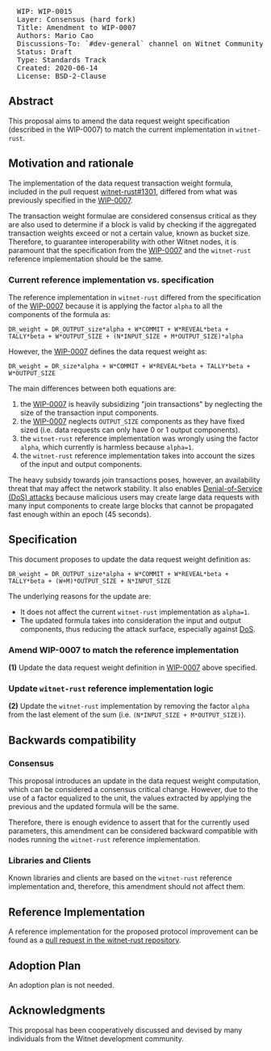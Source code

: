 <pre>
  WIP: WIP-0015
  Layer: Consensus (hard fork)
  Title: Amendment to WIP-0007
  Authors: Mario Cao <mario@witnet.foundation>
  Discussions-To: `#dev-general` channel on Witnet Community's Discord server
  Status: Draft
  Type: Standards Track
  Created: 2020-06-14
  License: BSD-2-Clause
</pre>

## Abstract

This proposal aims to amend the data request weight specification (described in the WIP-0007) to match the current implementation in `witnet-rust`.


## Motivation and rationale

The implementation of the data request transaction weight formula, included in the pull request [witnet-rust#1301], differed from what was previously specified in the [WIP-0007].

The transaction weight formulae are considered consensus critical as they are also used to determine if a block is valid by checking if the aggregated transaction weights exceed or not a certain value, known as bucket size. Therefore, to guarantee interoperability with other Witnet nodes, it is paramount that the specification from the [WIP-0007] and the `witnet-rust` reference implementation should be the same.


### Current reference implementation vs. specification

The reference implementation in `witnet-rust` differed from the specification of the [WIP-0007] because it is applying the factor `alpha` to all the components of the formula as:

```
DR_weight = DR_OUTPUT_size*alpha + W*COMMIT + W*REVEAL*beta + TALLY*beta + W*OUTPUT_SIZE + (N*INPUT_SIZE + M*OUTPUT_SIZE)*alpha
```

However, the [WIP-0007] defines the data request weight as:

```
DR_weight = DR_size*alpha + W*COMMIT + W*REVEAL*beta + TALLY*beta + W*OUTPUT_SIZE
```

The main differences between both equations are:
 1. the [WIP-0007] is heavily subsidizing "join transactions" by neglecting the size of the transaction input components.
 2. the [WIP-0007] neglects `OUTPUT_SIZE` components as they have fixed sized (i.e. data requests can only have 0 or 1 output components).
 3. the `witnet-rust` reference implementation was wrongly using the factor `alpha`, which currently is harmless because `alpha=1`.
 4. the `witnet-rust` reference implementation takes into account the sizes of the input and output components.


The heavy subsidy towards join transactions poses, however, an availability threat that may affect the network stability. It also enables [Denial-of-Service (DoS) attacks][DoS] because malicious users may create large data requests with many input components to create large blocks that cannot be propagated fast enough within an epoch (45 seconds).


## Specification

This document proposes to update the data request weight definition as:

```
DR_weight = DR_OUTPUT_size*alpha + W*COMMIT + W*REVEAL*beta + TALLY*beta + (W+M)*OUTPUT_SIZE + N*INPUT_SIZE
```

The underlying reasons for the update are:

 - It does not affect the current `witnet-rust` implementation as `alpha=1`.
 - The updated formula takes into consideration the input and output components, thus reducing the attack surface, especially against [DoS].


### Amend WIP-0007 to match the reference implementation

**(1)** Update the data request weight definition in [WIP-0007] above specified.


### Update `witnet-rust` reference implementation logic

**(2)** Update the `witnet-rust` implementation by removing the factor `alpha` from the last element of the sum (i.e. `(N*INPUT_SIZE + M*OUTPUT_SIZE)`).


## Backwards compatibility


### Consensus

This proposal introduces an update in the data request weight computation, which can be considered a consensus critical change. However, due to the use of a factor equalized to the unit, the values extracted by applying the previous and the updated formula will be the same.

Therefore, there is enough evidence to assert that for the currently used parameters, this amendment can be considered backward compatible with nodes running the `witnet-rust` reference implementation.


### Libraries and Clients

Known libraries and clients are based on the `witnet-rust` reference implementation and, therefore, this amendment should not affect them.


## Reference Implementation

A reference implementation for the proposed protocol improvement can be found as a [pull request in the
witnet-rust repository][witnet-rust#1966].


## Adoption Plan

An adoption plan is not needed.


## Acknowledgments

This proposal has been cooperatively discussed and devised by many individuals from the Witnet development community.

[DoS]: https://en.wikipedia.org/wiki/Denial-of-service_attack
[WIP-0007]: https://github.com/witnet/WIPs/blob/master/wip-0007.md
[witnet-rust#1301]: https://github.com/witnet/witnet-rust/pull/1301
[witnet-rust#1966]: https://github.com/witnet/witnet-rust/pull/1966
